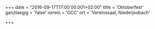 +++
date = "2016-09-17T17:00:00.001+02:00"
title = 'Oktoberfest'
ganztaegig = 'false'
verein = 'GCC'
ort = 'Vereinssaal, Niederjosbach'

+++

      
